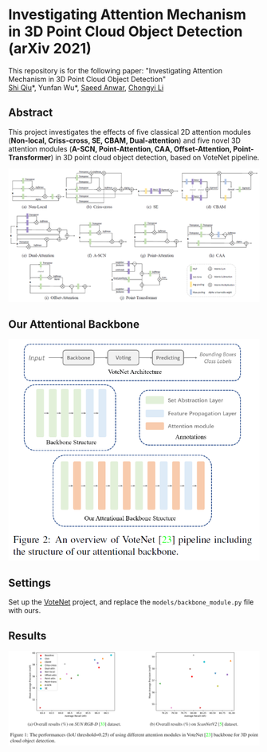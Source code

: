 # Investigating Attention Mechanism in 3D Point Cloud Object Detection (arXiv 2021)

This repository is for the following paper:
"Investigating Attention Mechanism in 3D Point Cloud Object Detection"  
[Shi Qiu](https://shiqiu0419.github.io/)\*, Yunfan Wu\*, [Saeed Anwar](https://saeed-anwar.github.io/), [Chongyi Li](https://li-chongyi.github.io/)

## Abstract
This project investigates the effects of five classical 2D attention modules (**Non-local, Criss-cross, SE, CBAM, Dual-attention**) and five novel 3D attention modules (**A-SCN, Point-Attention, CAA, Offset-Attention, Point-Transformer**) in 3D point cloud object detection, based on VoteNet pipeline.
<p align="center">
  <img width="1200" src="https://github.com/ShiQiu0419/attentions_in_3D_detection/blob/main/fig3.png">
</p>  

## Our Attentional Backbone
<p align="center">
  <img width="600" src="https://github.com/ShiQiu0419/attentions_in_3D_detection/blob/main/fig4.png">
</p>  

## Settings
Set up the [VoteNet](https://github.com/facebookresearch/votenet) project, and replace the ```models/backbone_module.py``` file with ours.

## Results
<p align="center">
  <img width="1200" src="https://github.com/ShiQiu0419/attentions_in_3D_detection/blob/main/fig1.png">
</p>  

